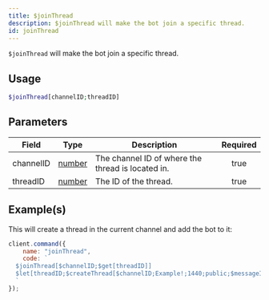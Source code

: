 ```yaml
---
title: $joinThread
description: $joinThread will make the bot join a specific thread.
id: joinThread
---
```


`$joinThread` will make the bot join a specific thread.

## Usage

```php
$joinThread[channelID;threadID]
```

## Parameters

| Field     | Type                                                                                              | Description                                       | Required |
| --------- | ------------------------------------------------------------------------------------------------- | ------------------------------------------------- | :------: |
| channelID | [number](https://developer.mozilla.org/en-US/docs/Web/JavaScript/Reference/Global_Objects/Number) | The channel ID of where the thread is located in. |   true   |
| threadID  | [number](https://developer.mozilla.org/en-US/docs/Web/JavaScript/Reference/Global_Objects/Number) | The ID of the thread.                             |   true   |

## Example(s)

This will create a thread in the current channel and add the bot to it:

```javascript
client.command({
    name: "joinThread",
    code: `
  $joinThread[$channelID;$get[threadID]]
  $let[threadID;$createThread[$channelID;Example!;1440;public;$messageID;true]]
  `
});
```
